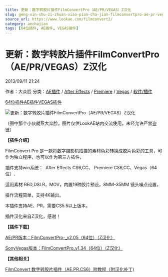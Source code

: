 ```yaml
---
title: 更新：数字转胶片插件FilmConvertPro（AE/PR/VEGAS）Z汉化
slug: geng-xin-shu-zi-zhuan-xiao-pian-cha-jian-filmconvertpro-ae-pr-vegas-zyi-hua
source_url: https://www.lookae.com/filmconvert2/
category: aechajian
tags: [64位插件, AE插件, VEGAS插件]
---
```

# 更新：数字转胶片插件FilmConvertPro（AE/PR/VEGAS）Z汉化

2013/09/11 21:24

作者：大众脸
分类：[AE插件](https://www.lookae.com/after-effects/aechajian/) / [After Effects](https://www.lookae.com/after-effects/) / [Premiere](https://www.lookae.com/qitarjcj/premierezy/) / [Vegas](https://www.lookae.com/qitarjcj/vegaszy/) / [软件/插件](https://www.lookae.com/qitarjcj/)

[64位插件](https://www.lookae.com/tag/64%e4%bd%8d%e6%8f%92%e4%bb%b6/)[AE插件](https://www.lookae.com/tag/ae%e6%8f%92%e4%bb%b6/)[VEGAS插件](https://www.lookae.com/tag/vegas%e6%8f%92%e4%bb%b6/)

![更新：数字转胶片插件FilmConvertPro（AE/PR/VEGAS）Z汉化](https://www.lookae.com/wp-content/uploads/2012/09/filmconvert.jpg "更新：数字转胶片插件FilmConvertPro（AE/PR/VEGAS）Z汉化-LookAE.com")

（图中那个小伙就系大众脸，图片仅供LookAE站内交流使用，未经允许严禁盗链）

**【插件介绍】**

FilmConvert Pro 是一款将数字摄影机拍摄的素材色彩转换成胶片色彩的工具，可作为独立程序，也可以作为第三方插件，

插件支持win系统：  After Effects CS6,CC、 Premiere CS6,CC、Vegas（64位）.

适用素材 RED,DSLR，MOV，内置19种胶片预设，8MM-35MM 镜头噪点设置，

操作流程简单，支持4K输出。

本插件支持AE、PR，需要CS5.5以上版本。

插件汉化来自Z汉化，感谢！

**【插件下载】**

[AE/PR版本：FilmConvertPro-\_v2.05（64位）（Z汉化）](https://www.400gb.com/file/29575958)

[SonyVegas版本：FilmConvertPro\_v1.34（64位）（Z汉化）](https://www.400gb.com/file/29575959)

**【其他相关】**

[FilmConvert 数字转胶片插件（AE.PR.CS6）附教程（附汉化补丁)](https://www.lookae.com/filmconvert/)
